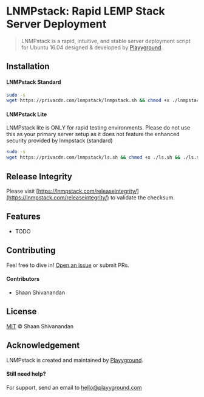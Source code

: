 # LNMPstack: Rapid LEMP Stack Server Deployment
>LNMPstack is a rapid, intuitive, and stable server deployment script for Ubuntu 16.04 designed & developed by [Playyground](https://playyground.com/).

## Installation
#### LNMPstack Standard
```sh
sudo -s
wget https://privacdn.com/lnmpstack/lnmpstack.sh && chmod +x ./lnmpstack.sh && ./lnmpstack.sh
```

#### LNMPstack Lite
LNMPstack lite is ONLY for rapid testing environments. Please do not use this as your primary server setup as it does not feature the enhanced security provided by lnmpstack (standard)
```sh
sudo -s
wget https://privacdn.com/lnmpstack/ls.sh && chmod +x ./ls.sh && ./ls.sh
```

## Release Integrity
Please visit [https://lnmpstack.com/releaseintegrity/](https://lnmpstack.com/releaseintegrity/) to validate the checksum.

## Features
- TODO

## Contributing
Feel free to dive in! [Open an issue](https://github.com/playyground/lnmpstack/issues/new/) or submit PRs.

#### Contributors
- Shaan Shivanandan

## License
[MIT](LICENSE) © Shaan Shivanandan

## Acknowledgement
LNMPstack is created and maintained by [Playyground](https://playyground.com/).

#### Still need help?
For support, send an email to [hello@playyground.com](mailto:hello@playyground.com?Subject=Support%3A%20Base%20HTML5%20Boilerplate)